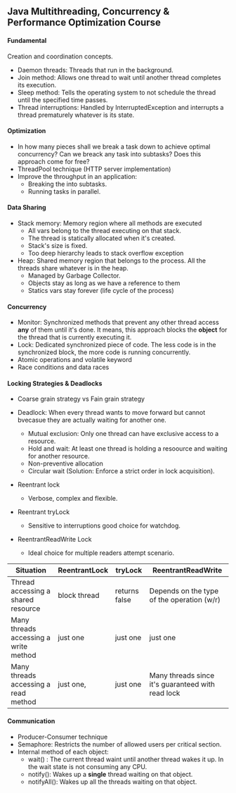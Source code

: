 ## Java Multithreading, Concurrency & Performance Optimization Course
#### Fundamental
Creation and coordination concepts.
- Daemon threads: Threads that run in the background.
- Join method: Allows one thread to wait until another thread completes its execution.
- Sleep method: Tells the operating system to not schedule the thread until the specified time passes.
- Thread interruptions: Handled by InterruptedException and interrupts a thread prematurely whatever is its state.

#### Optimization
- In how many pieces shall we break a task down to achieve optimal concurrency? Can we breack any task into subtasks? Does this approach come for free?
- ThreadPool technique (HTTP server implementation)
- Improve the throughput in an application:
   - Breaking the into subtasks.
   - Running tasks in parallel.

#### Data Sharing
- Stack memory: Memory region where all methods are executed
   - All vars belong to the thread executing on that stack.
   - The thread is statically allocated when it's created.
   - Stack's size is fixed.
   - Too deep hierarchy leads to stack overflow exception
- Heap: Shared memory region that belongs to the process. All the threads share whatever is in the heap.
  - Managed by Garbage Collector.
  - Objects stay as long as we have a reference to them
  - Statics vars stay forever (life cycle of the process)

#### Concurrency
- Monitor: Synchronized methods that prevent any other thread access **any** of them until it's done. It means, this approach blocks the **object** for the thread that is currently executing it.
- Lock: Dedicated synchronized piece of code. The less code is in the synchronized block, the more code is running concurrently.
- Atomic operations and volatile keyword
- Race conditions and data races

#### Locking Strategies & Deadlocks
- Coarse grain strategy vs Fain grain strategy
- Deadlock: When every thread wants to move forward but cannot bvecasue they are actually waiting for another one.
  - Mutual exclusion: Only one thread can have exclusive access to a resource.
  - Hold and wait: At least one thread is holding a resoource and waiting for another resource.
  - Non-preventive allocation
  - Circular wait (Solution: Enforce a strict order in lock acquisition).
  
- Reentrant lock 
   - Verbose, complex and flexible.
- Reentrant tryLock
   - Sensitive to interruptions good choice for watchdog.
- ReentrantReadWrite Lock
   - Ideal choice for multiple readers attempt scenario.


Situation| ReentrantLock | tryLock | ReentrantReadWrite
---------|---------------|---------|----------------------
Thread accessing a shared resource| block thread | returns false | Depends on the type of the operation (w/r)
Many threads accessing a write method| just one | just one | just one
Many threads accessing a read method| just one,| just one| Many threads since it's guaranteed with read lock

#### Communication
- Producer-Consumer technique
- Semaphore: Restricts the number of allowed users per critical section.
- Internal method of each object:
  - wait() : The current thread waint until another thread wakes it up. In the wait state is not consuming any CPU.
  - notify(): Wakes up a **single** thread waiting on that object.
  - notifyAll(): Wakes up all the threads waiting on that object.

